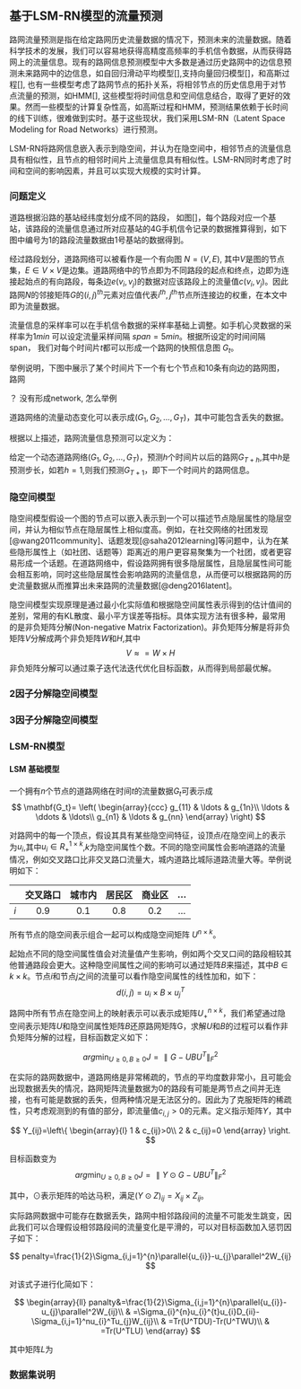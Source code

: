 ## 基于LSM-RN模型的流量预测

路网流量预测是指在给定路网历史流量数据的情况下，预测未来的流量数据。随着科学技术的发展，我们可以容易地获得高精度高频率的手机信令数据，从而获得路网上的流量信息。现有的路网信息预测模型中大多数是通过历史路网中的边信息预测未来路网中的边信息，如自回归滑动平均模型[],支持向量回归模型[]，和高斯过程[], 也有一些模型考虑了路网节点的拓扑关系，将相邻节点的历史信息用于对节点流量的预测，如HMM[], 这些模型将时间信息和空间信息结合，取得了更好的效果。然而一些模型的计算复杂性高，如高斯过程和HMM，预测结果依赖于长时间的线下训练，很难做到实时。基于这些现状，我们采用LSM-RN（Latent Space Modeling for Road Networks）进行预测。

LSM-RN将路网信息嵌入表示到隐空间，并认为在隐空间中，相邻节点的流量信息具有相似性，且节点的相邻时间片上流量信息具有相似性。LSM-RN同时考虑了时间和空间的影响因素，并且可以实现大规模的实时计算。

### 问题定义

道路根据沿路的基站经纬度划分成不同的路段， 如图[]，每个路段对应一个基站，该路段的流量信息通过所对应基站的4G手机信令记录的数据推算得到，如下图中编号为1的路段流量数据由1号基站的数据得到。

经过路段划分，道路网络可以被看作是一个有向图 $N=(V,E)$, 其中$V$是图的节点集，$E\in V\times{V}$是边集。道路网络中的节点即为不同路段的起点和终点，边即为连接起始点的有向路段，每条边$e(v_i,v_j)$的数据对应该路段上的流量值$c(v_i,v_j)$。因此路网$N$的邻接矩阵$G$的$(i,j)^{th}$元素对应值代表$i^{th},j^{th}$节点所连接边的权重，在本文中即为流量数据。

流量信息的采样率可以在手机信令数据的采样率基础上调整。如手机心灵数据的采样率为$1 min$ 可以设定流量采样间隔 $span=5min$。根据所设定的时间间隔 span， 我们对每个时间片$t$都可以形成一个路网的快照信息图 $G_t$。

举例说明，下图中展示了某个时间片下一个有七个节点和10条有向边的路网图，路网

？ 没有形成network, 怎么举例

道路网络的流量动态变化可以表示成$(G_1,G_2,\ldots, G_T)$，其中可能包含丢失的数据。

根据以上描述，路网流量信息预测可以定义为：

给定一个动态道路网络$(G_1,G_2,\ldots, G_T)$，预测$h$个时间片以后的路网$G_{T+h}$,其中$h$是预测步长，如若$h=1$,则我们预测$G_{T+1}$，即下一个时间片的路网信息。

### 隐空间模型

隐空间模型假设一个图的节点可以嵌入表示到一个可以描述节点隐层属性的隐层空间，并认为相似节点在隐层属性上相似度高。例如，在社交网络的社团发现[@wang2011community]、话题发现[@saha2012learning]等问题中，认为在某些隐形属性上（如社团、话题等）距离近的用户更容易聚集为一个社团，或者更容易形成一个话题。在道路网络中，假设路网拥有很多隐层属性，且隐层属性间可能会相互影响，同时这些隐层属性会影响路网的流量信息，从而便可以根据路网的历史流量数据从而推算出未来路网的流量数据[@deng2016latent]。

隐空间模型实现原理是通过最小化实际值和根据隐空间属性表示得到的估计值间的差别，常用的有KL散度、最小平方误差等指标。具体实现方法有很多种，最常用的是非负矩阵分解(Non-negative Matrix Factorization)。非负矩阵分解是将非负矩阵$V$分解成两个非负矩阵$W$和$H$,其中
$$
V\approx = W\times{H}
$$
非负矩阵分解可以通过乘子迭代法迭代优化目标函数，从而得到局部最优解。

### 2因子分解隐空间模型

### 3因子分解隐空间模型


### LSM-RN模型
#### LSM 基础模型
一个拥有$n$个节点的道路网络在时间$t$的流量数据$G_t$可表示成
$$
\mathbf{G_t}=
\left( \begin{array}{ccc}
g_{11} & \ldots & g_{1n}\\
\ldots & \ddots & \ldots\\
g_{n1} & \ldots & g_{nn}
\end{array}
\right)
$$

对路网中的每一个顶点，假设其具有某些隐空间特征，设顶点$i$在隐空间上的表示为$u_i$,其中$u_i\in{R_{+}^{1\times{k}}}$,$k$为隐空间属性个数。不同的隐空间属性会影响道路的流量情况，例如交叉路口比非交叉路口流量大，城内道路比城际道路流量大等。举例说明如下：

|      |交叉路口| 城市内| 居民区 | 商业区|$\ldots$|
|:----:|:-----:|:-----:|:-----:|:-----:|:-----:|
|$i$   |0.9    |0.1    |0.8    |0.2    |$\ldots$|

所有节点的隐空间表示组合一起可以构成隐空间矩阵 $U^{n\times{k}}$。

起始点不同的隐空间属性值会对流量值产生影响，例如两个交叉口间的路段相较其他普通路段会更大。这种隐空间属性之间的影响可以通过矩阵$B$来描述，其中$B\in{k\times k}$。节点$i$和节点$j$之间的流量可以看作隐空间属性的线性加和，如下：
$$
d(i,j)=u_i\times{B}\times{u_j^T}
$$

路网中所有节点在隐空间上的映射表示可以表示成矩阵$U_{+}^{n\times{k}}$，我们希望通过隐空间表示矩阵$U$和隐空间属性矩阵$B$还原路网矩阵G，求解$U$和$B$的过程可以看作非负矩阵分解的过程，目标函数定义如下：

$$
arg\min_{U\ge0,B\ge0}J=\parallel{G-UBU^T}\parallel_F^2
$$

在实际的路网数据中，道路网络是非常稀疏的，节点的平均度数非常小，且可能会出现数据丢失的情况，路网矩阵流量数据为0的路段有可能是两节点之间并无连接，也有可能是数据的丢失，但两种情况是无法区分的。因此为了克服矩阵的稀疏性，只考虑观测到的有值的部分，即流量值$c_{i,j}\gt{0}$的元素。定义指示矩阵$Y$，其中

$$
Y_{ij}=\left\{
\begin{array}{l}
1 & c_{ij}>0\\ 
2 & c_{ij}=0
\end{array}
\right.
$$

目标函数变为
$$
arg\min_{U\ge0,B\ge0}J=\parallel{Y\odot{G}-UBU^T}\parallel_F^2
$$

其中，$\odot$表示矩阵的哈达马积，满足$(Y\odot{Z})_{ij}=X_{ij}\times{Z_{ij}}$。

实际路网数据中可能存在数据丢失，路网中相邻路段间的流量不可能发生跳变，因此我们可以合理假设相邻路段间的流量变化是平滑的，可以对目标函数加入惩罚因子如下：

$$
penalty=\frac{1}{2}\Sigma_{i,j=1}^{n}\parallel{u_{i}}-u_{j}\parallel^2W_{ij}
$$

对该式子进行化简如下：

$$
\begin{array}{ll}
panalty&=\frac{1}{2}\Sigma_{i,j=1}^{n}\parallel{u_{i}}-u_{j}\parallel^2W_{ij}\\
& =\Sigma_{i}^{n}u_{i}^{t}u_{i}D_{ii}-\Sigma_{i,j=1}^nu_{i}^Tu_{j}W_{ij}\\
& =Tr(U^TDU)-Tr(U^TWU)\\
& =Tr(U^TLU)
\end{array}
$$

其中矩阵$L$为


### 数据集说明